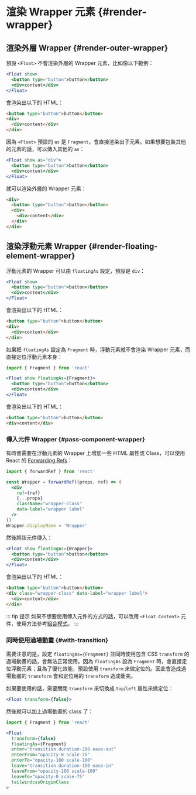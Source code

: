 # 渲染 Wrapper 元素 {#render-wrapper}

## 渲染外層 Wrapper {#render-outer-wrapper}

預設 `<Float>` 不會渲染外層的 Wrapper 元素，比如像以下範例：

```jsx
<Float show>
  <button type="button">button</button>
  <div>content</div>
</Float>
```

會渲染出以下的 HTML：

```html
<button type="button">button</button>
<div>
  <div>content</div>
</div>
```

因為 `<Float>` 預設的 `as` 是 `Fragment`，會直接渲染出子元素。如果想要包裝其他的元素的話，可以傳入其他的 `as`：

```jsx {1}
<Float show as="div">
  <button type="button">button</button>
  <div>content</div>
</Float>
```

就可以渲染外層的 Wrapper 元素：

```html {1,6}
<div>
  <button type="button">button</button>
  <div>
    <div>content</div>
  </div>
</div>
```

## 渲染浮動元素 Wrapper {#render-floating-element-wrapper}

浮動元素的 Wrapper 可以由 `floatingAs` 設定，預設是 `div`：

```jsx
<Float show>
  <button type="button">button</button>
  <div>content</div>
</Float>
```

會渲染出以下的 HTML：

```html {2,4}
<button type="button">button</button>
<div>
  <div>content</div>
</div>
```

如果把 `floatingAs` 設定為 `Fragment` 時，浮動元素就不會渲染 Wrapper 元素，而直接定位浮動元素本身：

```jsx {1}
import { Fragment } from 'react'

<Float show floatingAs={Fragment}>
  <button type="button">button</button>
  <div>content</div>
</Float>
```

會渲染出以下的 HTML：

```html
<button type="button">button</button>
<div>content</div>
```

### 傳入元件 Wrapper {#pass-component-wrapper}

有時會需要在浮動元素的 Wrapper 上增加一些 HTML 屬性或 Class，可以使用 React 的 [Forwarding Refs](https://reactjs.org/docs/forwarding-refs.html)：

```jsx
import { forwardRef } from 'react'

const Wrapper = forwardRef((props, ref) => (
  <div
    ref={ref}
    {...props}
    className="wrapper-class"
    data-label="wrapper label"
  />
))
Wrapper.displayName = 'Wrapper'
```

然後將該元件傳入：

```jsx {1}
<Float show floatingAs={Wrapper}>
  <button type="button">button</button>
  <div>content</div>
</Float>
```

會渲染出以下的 HTML：

```html {2}
<button type="button">button</button>
<div class="wrapper-class" data-label="wrapper label">
  <div>content</div>
</div>
```

::: tip 提示
如果不想要使用傳入元件的方式的話，可以改用 `<Float.Content>` 元件，使用方法參考[組合模式](composable-mode.md)。
:::

### 同時使用過場動畫 {#with-transition}

需要注意的是，設定 `floatingAs={Fragment}` 並同時使用包含 CSS `transform` 的過場動畫的話，會無法正常使用。因為 `floatingAs` 設為 `Fragment` 時，會直接定位浮動元素；且為了優化效能，預設使用 `transform` 來做定位的。因此會造成過場動畫的 `transform` 會和定位用的 `transform` 造成衝突。

如果要使用的話，需要關閉 `transform` 來切換成 `top`/`left` 屬性來做定位：

```jsx
<Float transform={false}>
```

然後就可以加上過場動畫的 class 了：

```jsx
import { Fragment } from 'react'

<Float
  transform={false}
  floatingAs={Fragment}
  enter="transition duration-200 ease-out"
  enterFrom="opacity-0 scale-75"
  enterTo="opacity-100 scale-100"
  leave="transition duration-150 ease-in"
  leaveFrom="opacity-100 scale-100"
  leaveTo="opacity-0 scale-75"
  tailwindcssOriginClass
>
```
